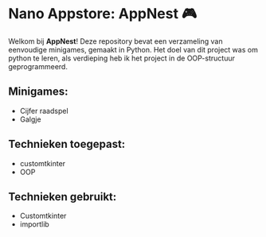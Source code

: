 # Nano Appstore: AppNest 🎮

Welkom bij **AppNest**! Deze repository bevat een verzameling van eenvoudige minigames, gemaakt in Python. 
Het doel van dit project was om python te leren, als verdieping heb ik het project in de OOP-structuur geprogrammeerd.


## Minigames:

- Cijfer raadspel
- Galgje


## Technieken toegepast:

- customtkinter
- OOP


## Technieken gebruikt:
- Customtkinter
- importlib

